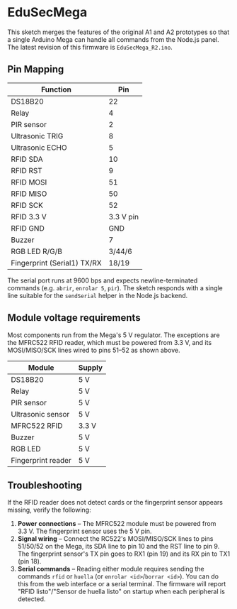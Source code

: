# EduSecMega

This sketch merges the features of the original A1 and A2 prototypes so that a
single Arduino Mega can handle all commands from the Node.js panel.
The latest revision of this firmware is `EduSecMega_R2.ino`.

## Pin Mapping

| Function                            | Pin |
|-------------------------------------|-----|
| DS18B20                             | 22  |
| Relay                               | 4   |
| PIR sensor                          | 2   |
| Ultrasonic TRIG                     | 8   |
| Ultrasonic ECHO                     | 5   |
| RFID SDA                            | 10  |
| RFID RST                            | 9   |
| RFID MOSI                           | 51  |
| RFID MISO                           | 50  |
| RFID SCK                            | 52  |
| RFID 3.3 V                          | 3.3 V pin |
| RFID GND                            | GND |
| Buzzer                              | 7   |
| RGB LED R/G/B                       | 3/44/6 |
| Fingerprint (Serial1) TX/RX         | 18/19 |

The serial port runs at 9600 bps and expects newline-terminated commands
(e.g. `abrir`, `enrolar 5`, `pir`). The sketch responds with a single line
suitable for the `sendSerial` helper in the Node.js backend.

## Module voltage requirements

Most components run from the Mega's 5 V regulator. The exceptions are the
MFRC522 RFID reader, which must be powered from 3.3 V, and its MOSI/MISO/SCK
lines wired to pins 51–52 as shown above.

| Module                  | Supply |
|-------------------------|--------|
| DS18B20                 | 5 V |
| Relay                   | 5 V |
| PIR sensor              | 5 V |
| Ultrasonic sensor       | 5 V |
| MFRC522 RFID            | 3.3 V |
| Buzzer                  | 5 V |
| RGB LED                 | 5 V |
| Fingerprint reader      | 5 V |

## Troubleshooting

If the RFID reader does not detect cards or the fingerprint sensor appears
missing, verify the following:

1. **Power connections** – The MFRC522 module must be powered from 3.3 V. The
   fingerprint sensor uses the 5 V pin.
2. **Signal wiring** – Connect the RC522's MOSI/MISO/SCK lines to pins
   51/50/52 on the Mega, its SDA line to pin 10 and the RST line to pin 9.
   The fingerprint sensor's TX pin goes to RX1 (pin 19) and its RX pin to
   TX1 (pin 18).
3. **Serial commands** – Reading either module requires sending the commands
   `rfid` or `huella` (or `enrolar <id>`/`borrar <id>`). You can do this from
   the web interface or a serial terminal. The firmware will report
   "RFID listo"/"Sensor de huella listo" on startup when each peripheral is
   detected.
